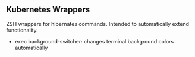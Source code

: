 Kubernetes Wrappers
-------------------

ZSH wrappers for hibernates commands. Intended to automatically extend functionality.

- exec background-switcher: changes terminal background colors automatically
